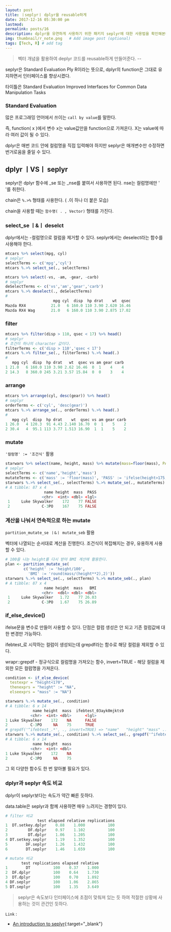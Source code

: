 ```yaml
---
layout: post
title: ㅣseplyrㅣ dplyr을 reusable하게
date: 2017-12-16 05:30:00 pm
lastmod:
permalink: posts/16
description: dplyr을 유연하게 사용하기 위한 패키지 seplyr에 대한 사용법을 확인해본다. # Add post description (optional)
img: thumbnail/r_note.png   # Add image post (optional)
tags: [Tech, R] # add tag
---
```


> 벡터 개념을 활용하여 deplyr 코드를 reusable하게 만들어준다.  -- 

seplyr은 Standard Evaluation Ply R이라는 뜻으로, dplyr의 function은 그대로 유지하면서 인터페이스를 향상시켰다.

타이틀은 Standard Evaluation Improved Interfaces for Common Data Manipulation Tasks

### Standard Evaluation

많은 프로그래밍 언어에서 쓰이는 `call by value`를 말한다.

즉, function( x )에서 변수 x는 value값만을 function으로 가져온다. X는 value에 따라 여러 값이 될 수 있다.

dplyr은 매번 코드 안에 컬럼명을 직접 입력해야 하지만 seplyr은 매개변수만 수정하면 번거로움을 줄일 수 있다.

## dplyr ㅣVSㅣ seplyr

seplyr은 dplyr 함수에 _se 또는 _nse를 붙여서 사용하면 된다. nse는 컬럼명에만 ' '를 취한다.

chain은 `%.>%` 형태를 사용한다. ( .이 하나 더 붙은 모습)

chain을 사용할 때는 `함수명( . , Vector)` 형태를 가진다.

### select_se ㅣ&ㅣ deselct

dplyr에서는 -컬럼명으로 컬럼을 제거할 수 있다. seplyr에서는 deselect라는 함수를 사용해야 한다.

``` r
mtcars %>% select(mpg, cyl)
# seplyr
selectTerms <- c('mpg','cyl')
mtcars %.>% select_se(., selectTerms)
```

``` r
mtcars %>% select(-vs, -am, -gear, -carb)
# seplyr
deSelectTerms <- c('vs','am','gear','carb')
mtcars %.>% deselect(., deSelectTerms)
#
                     mpg cyl  disp  hp drat    wt  qsec
Mazda RX4           21.0   6 160.0 110 3.90 2.620 16.46
Mazda RX4 Wag       21.0   6 160.0 110 3.90 2.875 17.02
```

### filter

``` r
mtcars %>% filter(disp > 110, qsec < 17) %>% head()
# seplyr
# 조건이 하나의 character 값이다.
filterTerms <- c('disp > 110','qsec < 17')
mtcars %.>% filter_se(., filterTerms) %.>% head(.)
#
   mpg cyl  disp  hp drat   wt  qsec vs am gear carb
1 21.0   6 160.0 110 3.90 2.62 16.46  0  1    4    4
2 14.3   8 360.0 245 3.21 3.57 15.84  0  0    3    4
```
### arrange

``` r
mtcars %>% arrange(cyl, desc(gear)) %>% head()
# seplyr
orderTerms <- c('cyl', 'desc(gear)')
mtcars %.>% arrange_se(., orderTerms) %.>% head(.)
# 
   mpg cyl  disp  hp drat    wt  qsec vs am gear carb
1 26.0   4 120.3  91 4.43 2.140 16.70  0  1    5    2
2 30.4   4  95.1 113 3.77 1.513 16.90  1  1    5    2
```

### mutate

`'컬럼명' := '조건식'` 활용

``` r
starwars %>% select(name, height, mass) %>% mutate(mass=floor(mass), PASS=ifelse(height>175,TRUE,FALSE))
# seplyr
selectTerms <- c('name','height','mass')
mutateTerms <- c('mass' := 'floor(mass)', 'PASS' := 'ifelse(height>175, TRUE, FALSE)')
starwars %.>% select_se(., selectTerms) %.>% mutate_se(., mutateTerms)
# A tibble: 87 x 4
                 name height  mass  PASS
                <chr>  <int> <dbl> <lgl>
 1     Luke Skywalker    172    77 FALSE
 2              C-3PO    167    75 FALSE
```

### 계산을 나눠서 연속적으로 하는 mutate

`partition_mutate_se ㅣ&ㅣ mutate_seb` 활용

벡터에 나열되는 순서대로 계산을 진행한다. 조건식이 복잡해지는 경우, 유용하게 사용할 수 있다.

``` r
# 100을 나눈 height를 다시 받아 BMI 계산에 활용한다.
plan <- partition_mutate_se(
        c('height' := 'height/100',
          'BMI' := 'round(mass/(height**2),2)'))
starwars %.>% select_se(., selectTerms) %.>% mutate_seb(., plan)
# A tibble: 87 x 4
                 name height  mass   BMI
                <chr>  <dbl> <dbl> <dbl>
 1     Luke Skywalker   1.72    77 26.03
 2              C-3PO   1.67    75 26.89
```

### if_else_device()

ifelse문을 변수로 만들어 사용할 수 있다. 단점은 컬럼 생성은 안 되고 기존 컬럼값에 대한 변경만 가능하다.

ifebtest_로 시작하는 컬럼이 생성되는데 grepdf라는 함수로 해당 컬럼을 제외할 수 있다.

wrapr::grepdf - 정규식으로 컬럼명을 가져오는 함수, invert=TRUE - 해당 컬럼을 제외한 모든 컬럼명을 가져온다.

``` r
condition <- if_else_device(
  testexpr = "height<170",
  thenexprs = "height" := "NA",
  elseexprs = "mass" := "NA")

starwars %.>% mutate_se(., condition)
# A tibble: 6 x 14
            name height  mass  ifebtest_03ayk0mjkts9
           <chr>  <int> <dbl>      <lgl>
1 Luke Skywalker    172    NA      FALSE
2          C-3PO     NA    75      TRUE
# grepdf('^ifebtest_.*', ., invert=TRUE) => "name"   "height" "mass" ...
starwars %.>% mutate_se(., condition) %.>% select_se(., grepdf('^ifebtest_.*', ., invert=TRUE))
# A tibble: 6 x 14
            name height  mass
           <chr>  <int> <dbl>      
1 Luke Skywalker    172    NA  
2          C-3PO     NA    75      
```
그 외 다양한 함수도 한 번 알아볼 필요가 있다.

### dplyr과 seplyr 속도 비교

dplyr이 seplyr보다는 속도가 약간 빠른 듯하다. 

data.table은 seplyr과 함께 사용하면 매우 느려지는 경향이 있다.

``` r
# filter 비교
              test elapsed relative replications
1  DT.setkey.dplyr    0.88    1.000          100
2         DF.dplyr    0.97    1.102          100
3         DT.dplyr    1.06    1.205          100
4 DT.setkey.seplyr    1.19    1.352          100
5        DF.seplyr    1.26    1.432          100
6        DT.seplyr    1.46    1.659          100
```

``` r
# mutate 비교
       test replications elapsed relative
1        DT          100    0.37    1.000    
2  DF.dplyr          100    0.64    1.730    
3  DT.dplyr          100    0.70    1.892      
4 DF.seplyr          100    1.06    2.865    
5 DT.seplyr          100    1.35    3.649   
```

> seplyr은 속도보다 인터페이스에 초점이 맞춰져 있는 듯 하여 적절한 상황에 사용하는 것이 관건인 듯하다.

`Link` : 

* [An introduction to seplyr](http://blog.revolutionanalytics.com/2017/12/introduction-to-seplyr.html){:target="_blank"}

